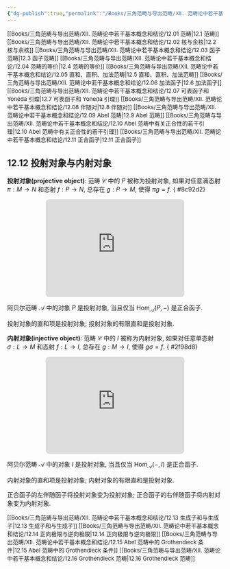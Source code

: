 ```yaml
---
{"dg-publish":true,"permalink":"/Books/三角范畴与导出范畴/ⅩⅡ. 范畴论中若干基本概念和结论/12.12 投射对象与内射对象/","dgPassFrontmatter":true,"created":"2024-07-06T09:51:14.011+08:00","updated":"2024-08-05T09:55:51.425+08:00"}
---
```


<font size="2"> [[Books/三角范畴与导出范畴/ⅩⅡ. 范畴论中若干基本概念和结论/12.01 范畴\|12.1 范畴]]   </font>
<font size="2"> [[Books/三角范畴与导出范畴/ⅩⅡ. 范畴论中若干基本概念和结论/12.02 核与余核\|12.2 核与余核]]   </font>
<font size="2"> [[Books/三角范畴与导出范畴/ⅩⅡ. 范畴论中若干基本概念和结论/12.03 函子范畴\|12.3 函子范畴]]   </font>
<font size="2"> [[Books/三角范畴与导出范畴/ⅩⅡ. 范畴论中若干基本概念和结论/12.04 范畴的等价\|12.4 范畴的等价]]  </font>
<font size="2"> [[Books/三角范畴与导出范畴/ⅩⅡ. 范畴论中若干基本概念和结论/12.05 直和、直积、加法范畴\|12.5 直和、直积、加法范畴]]   </font>
<font size="2"> [[Books/三角范畴与导出范畴/ⅩⅡ. 范畴论中若干基本概念和结论/12.06 加法函子\|12.6 加法函子]]   </font>
<font size="2"> [[Books/三角范畴与导出范畴/ⅩⅡ. 范畴论中若干基本概念和结论/12.07 可表函子和 Yoneda 引理\|12.7 可表函子和 Yoneda 引理]]   </font>
<font size="2"> [[Books/三角范畴与导出范畴/ⅩⅡ. 范畴论中若干基本概念和结论/12.08 伴随对\|12.8 伴随对]]   </font>
<font size="2"> [[Books/三角范畴与导出范畴/ⅩⅡ. 范畴论中若干基本概念和结论/12.09 Abel 范畴\|12.9 Abel 范畴]]   </font>
<font size="2"> [[Books/三角范畴与导出范畴/ⅩⅡ. 范畴论中若干基本概念和结论/12.10 Abel 范畴中有关正合性的若干引理\|12.10 Abel 范畴中有关正合性的若干引理]]   </font>
<font size="2"> [[Books/三角范畴与导出范畴/ⅩⅡ. 范畴论中若干基本概念和结论/12.11 正合函子\|12.11 正合函子]]   </font>
## 12.12 投射对象与内射对象

**投射对象(projective object)**: 范畴 $\mathcal{C}$ 中的 $P$ 被称为投射对象, 如果对任意满态射 $\pi:M\rightarrow N$ 和态射 $f:P \rightarrow N$, 总存在 $g:P\rightarrow M$, 使得 $\pi g=f$.
{ #8c92d2}

<div style="text-align: center;">
<iframe class="quiver-embed" src="https://q.uiver.app/#q=WzAsNCxbMCwxLCJNIl0sWzEsMSwiTiJdLFsyLDEsIjAiXSxbMSwwLCJQIl0sWzAsMSwiXFxwaSJdLFsxLDJdLFszLDEsImYiXSxbMywwLCJnIiwyLHsic3R5bGUiOnsiYm9keSI6eyJuYW1lIjoiZGFzaGVkIn19fV0sWzYsNywiIiwwLHsic2hvcnRlbiI6eyJzb3VyY2UiOjIwLCJ0YXJnZXQiOjIwfX1dXQ==&embed" width="324" height="228" style="border-radius: 8px; border: none;"></iframe>
</div>

阿贝尔范畴 $\mathcal{A}$ 中的对象 $P$ 是投射对象, 当且仅当 $\mathrm{Hom}_{\mathcal{A}}(P,-)$ 是正合函子.

投射对象的直和项是投射对象; 投射对象的有限直和是投射对象. 

**内射对象(injective object)**: 范畴 $\mathcal{C}$ 中的 $I$ 被称为内射对象, 如果对任意单态射 $\sigma:L\rightarrow M$ 和态射 $f:L \rightarrow I$, 总存在 $g:M\rightarrow I$, 使得 $g\sigma=f$.
{ #2f98d8}

<div style="text-align: center;">
<iframe class="quiver-embed" src="https://q.uiver.app/#q=WzAsNCxbMSwwLCJMIl0sWzIsMCwiTSJdLFsxLDEsIkkiXSxbMCwwLCIwIl0sWzAsMSwiXFxzaWdtYSJdLFsxLDIsImciLDAseyJzdHlsZSI6eyJib2R5Ijp7Im5hbWUiOiJkYXNoZWQifX19XSxbMCwyLCJmIiwyXSxbMywwXSxbNiw1LCIiLDAseyJzaG9ydGVuIjp7InNvdXJjZSI6MjAsInRhcmdldCI6MjB9fV1d&embed" width="324" height="226" style="border-radius: 8px; border: none;"></iframe>
</div>

阿贝尔范畴 $\mathcal{A}$ 中的对象 $I$ 是投射对象, 当且仅当 $\mathrm{Hom}_{\mathcal{A}}(-,I)$ 是正合函子.

内射对象的直和项是投射对象; 内射对象的有限直和是投射对象. 

正合函子的左伴随函子将投射对象变为投射对象; 正合函子的右伴随函子将内射对象变为内射对象. 

<font size="2"> [[Books/三角范畴与导出范畴/ⅩⅡ. 范畴论中若干基本概念和结论/12.13 生成子和与生成子\|12.13 生成子和与生成子]]   </font>
<font size="2"> [[Books/三角范畴与导出范畴/ⅩⅡ. 范畴论中若干基本概念和结论/12.14 正向极限与逆向极限\|12.14 正向极限与逆向极限]]   </font>
<font size="2"> [[Books/三角范畴与导出范畴/ⅩⅡ. 范畴论中若干基本概念和结论/12.15 Abel 范畴中的 Grothendieck 条件\|12.15 Abel 范畴中的 Grothendieck 条件]]   </font>
<font size="2"> [[Books/三角范畴与导出范畴/ⅩⅡ. 范畴论中若干基本概念和结论/12.16 Grothendieck 范畴\|12.16 Grothendieck 范畴]]  </font>